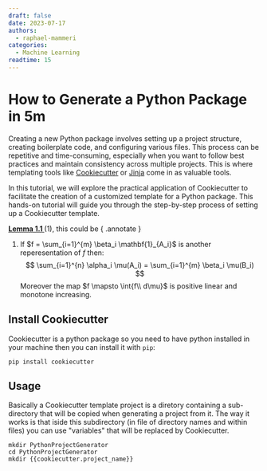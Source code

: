 ```yaml
---
draft: false 
date: 2023-07-17
authors:
  - raphael-mammeri
categories:
  - Machine Learning
readtime: 15
---
```

# How to Generate a Python Package in 5m

Creating a new Python package involves setting up a project structure,
creating boilerplate code, and configuring various files. This process can
be repetitive and time-consuming, especially when you want to follow best 
practices and maintain consistency across multiple projects. This is where 
templating tools like 
[Cookiecutter](https://cookiecutter.readthedocs.io/en/latest/index.html)
or [Jinja](https://jinja.palletsprojects.com/en/3.1.x/)
come in as valuable tools.
<!-- more -->
In this tutorial, we will explore the practical application of Cookiecutter to
facilitate the creation of a customized template for a Python package.
This hands-on tutorial will guide you through the step-by-step process of
setting up a Cookiecutter template.

<a  class="annotate" href="../../probability/Integral/#1.1"><b>Lemma 1.1 </b></a> (1), this 
could be
{ .annotate }

1.  If $f = \sum_{i=1}^{m} \beta_i \mathbf{1}_{A_i}$ is another 
    reperesentation of $f$ then: 
    $$
    \sum_{i=1}^{n} \alpha_i \mu(A_i) = \sum_{i=1}^{m} \beta_i \mu(B_i)
    $$
    Moreover the map $f \mapsto \int{f\\ d\mu}$ is positive linear and 
    monotone increasing.


## Install Cookiecutter
Cookiecutter is a python package so you need to have python installed in 
your machine then you can install it with ``pip``:
```shell
pip install cookiecutter
```
## Usage
Basically a Cookiecutter template project is a diretory containing
a sub-directory that will be copied when generating a project from it.
The way it works is that iside this subdirectory (in file of directory names 
and within files) you can use "variables" that will be replaced by Cookiecutter.

```shell
mkdir PythonProjectGenerator
cd PythonProjectGenerator
mkdir {{cookiecutter.project_name}}
```



